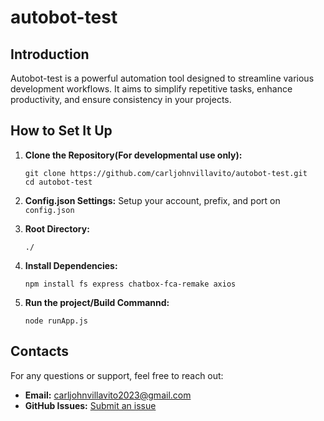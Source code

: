 # autobot-test

## Introduction
Autobot-test is a powerful automation tool designed to streamline various development workflows. It aims to simplify repetitive tasks, enhance productivity, and ensure consistency in your projects.

## How to Set It Up
1. **Clone the Repository(For developmental use only):**
   ```
   git clone https://github.com/carljohnvillavito/autobot-test.git
   cd autobot-test
   ```

2. **Config.json Settings:**
   Setup your account, prefix, and port on `config.json`

3. **Root Directory:**
   ```
   ./
   ```

4. **Install Dependencies:**
   ```
   npm install fs express chatbox-fca-remake axios
   ```
5. **Run the project/Build Commannd:**
   ```
   node runApp.js
   ```

## Contacts
For any questions or support, feel free to reach out:

- **Email:** carljohnvillavito2023@gmail.com
- **GitHub Issues:** [Submit an issue](https://github.com/carljohnvillavito/autobot-test/issues)
